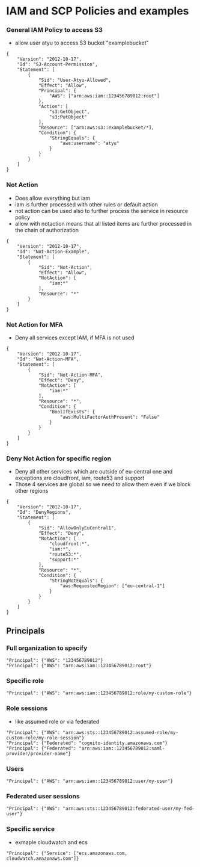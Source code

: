 # IAM and SCP Policies and examples

### General IAM Policy to access S3
- allow user atyu to access S3 bucket "examplebucket"

```
{
    "Version": "2012-10-17",
    "Id": "S3-Account-Permission",
    "Statement": [
        {
            "Sid": "User-Atyu-Allowed",
            "Effect": "Allow",
            "Principal": {
                "AWS": ["arn:aws:iam::123456789012:root"]
            },
            "Action": [
                "s3:GetObject",
                "s3:PutObject"
            ],
            "Resource": ["arn:aws:s3::examplebucket/*],
            "Condition": {
                "StringEquals": {
                    "aws:username": "atyu"
                }
            }
        }
    ]
}
```

### Not Action 
- Does allow everything but iam
- iam is further processed with other rules or default action
- not action can be used also to further process the service in resource policy
- allow with notaction means that all listed items are further processed in the chain of authorization

```
{
    "Version": "2012-10-17",
    "Id": "Not-Action-Example",
    "Statement": [
        {
            "Sid": "Not-Action",
            "Effect": "Allow",
            "NotAction": [
                "iam:*"
            ],
            "Resource": "*"
        }
    ]
}
```

### Not Action for MFA
- Deny all services except IAM, if MFA is not used

```
{
    "Version": "2012-10-17",
    "Id": "Not-Action-MFA",
    "Statement": [
        {
            "Sid": "Not-Action-MFA",
            "Effect": "Deny",
            "NotAction": [
                "iam:*"
            ],
            "Resource": "*",
            "Condition": {
                "BoolIfExists": {
                    "aws:MultiFactorAuthPresent": "False"
                }
            }
        }
    ]
}
```

### Deny Not Action for specific region
- Deny all other services which are outside of eu-central one and exceptions are cloudfront, iam, route53 and support
- Those 4 services are global so we need to allow them even if we block other regions

```
{
    "Version": "2012-10-17",
    "Id": "DenyRegions",
    "Statement": [
        {
            "Sid": "AllowOnlyEuCentral1",
            "Effect": "Deny",
            "NotAction": [
                "cloudfront:*",
                "iam:*",
                "route53:*",
                "support:*"
            ],
            "Resource": "*",
            "Condition": {
                "StringNotEquals": {
                    "aws:RequestedRegion": ["eu-central-1"]
                }
            }
        }
    ]
}
```


## Principals
### Full organization to specify
```
"Principal": {"AWS": "123456789012"}
"Principal": {"AWS": "arn:aws:iam::123456789012:root"}
```

### Specific role
```
"Principal": {"AWS": "arn:aws:iam::123456789012:role/my-custom-role"}
```

### Role sessions
- like assumed role or via federated
```
"Principal": {"AWS": "arn:aws:sts::123456789012:assumed-role/my-custom-role/my-role-session"}
"Principal": {"Federated": "cognito-identity.amazonaws.com"}
"Principal": {"Federated": "arn:aws:iam::123456789012:saml-provider/provider-name"}
```

### Users
```
"Principal": {"AWS": "arn:aws:iam::123456789012:user/my-user"}
```

### Federated user sessions
```
"Principal": {"AWS": "arn:aws:sts::123456789012:federated-user/my-fed-user"}
```

### Specific service 
- exmaple cloudwatch and ecs

```
"Principal": {"Service": ["ecs.amazonaws.com, cloudwatch.amazonaws.com"]}
```